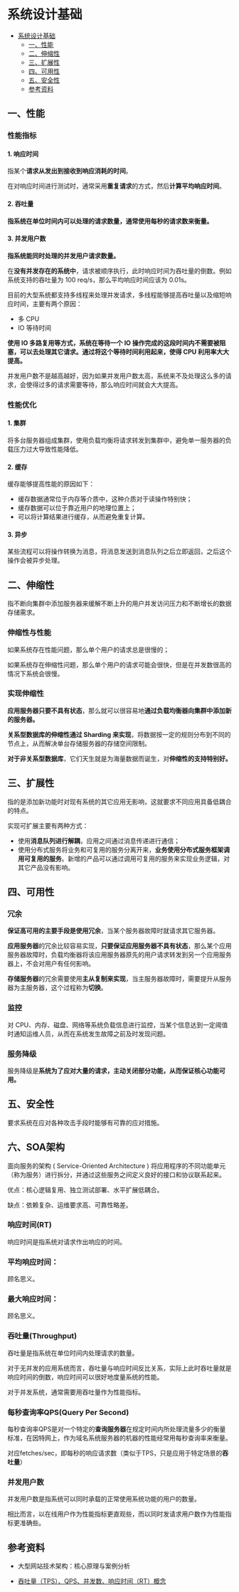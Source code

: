 # 系统设计基础
<!-- GFM-TOC -->
* [系统设计基础](#系统设计基础)
    * [一、性能](#一性能)
    * [二、伸缩性](#二伸缩性)
    * [三、扩展性](#三扩展性)
    * [四、可用性](#四可用性)
    * [五、安全性](#五安全性)
    * [参考资料](#参考资料)
<!-- GFM-TOC -->


## 一、性能

### 性能指标

#### 1. 响应时间

指某个**请求从发出到接收到响应消耗的时间**。

在对响应时间进行测试时，通常采用**重复请求**的方式，然后**计算平均响应时间**。

#### 2. 吞吐量

**指系统在单位时间内可以处理的请求数量，通常使用每秒的请求数来衡量。**

#### 3. 并发用户数

**指系统能同时处理的并发用户请求数量。**

在**没有并发存在的系统中**，请求被顺序执行，此时响应时间为吞吐量的倒数。例如系统支持的吞吐量为 100 req/s，那么平均响应时间应该为 0.01s。

目前的大型系统都支持多线程来处理并发请求，多线程能够提高吞吐量以及缩短响应时间，主要有两个原因：

- 多 CPU
- IO 等待时间

**使用 IO 多路复用等方式，系统在等待一个 IO 操作完成的这段时间内不需要被阻塞，可以去处理其它请求。通过将这个等待时间利用起来，使得 CPU 利用率大大提高。**

并发用户数不是越高越好，因为如果并发用户数太高，系统来不及处理这么多的请求，会使得过多的请求需要等待，那么响应时间就会大大提高。

### 性能优化

#### 1. 集群

将多台服务器组成集群，使用负载均衡将请求转发到集群中，避免单一服务器的负载压力过大导致性能降低。

#### 2. 缓存

缓存能够提高性能的原因如下：

- 缓存数据通常位于内存等介质中，这种介质对于读操作特别快；
- 缓存数据可以位于靠近用户的地理位置上；
- 可以将计算结果进行缓存，从而避免重复计算。

#### 3. 异步

某些流程可以将操作转换为消息，将消息发送到消息队列之后立即返回，之后这个操作会被异步处理。

## 二、伸缩性

指不断向集群中添加服务器来缓解不断上升的用户并发访问压力和不断增长的数据存储需求。

### 伸缩性与性能

如果系统存在性能问题，那么单个用户的请求总是很慢的；

如果系统存在伸缩性问题，那么单个用户的请求可能会很快，但是在并发数很高的情况下系统会很慢。

### 实现伸缩性

**应用服务器只要不具有状态**，那么就可以很容易地**通过负载均衡器向集群中添加新的服务器。**

**关系型数据库的伸缩性通过 Sharding 来实现**，将数据按一定的规则分布到不同的节点上，从而解决单台存储服务器的存储空间限制。

**对于非关系型数据库**，它们天生就是为海量数据而诞生，对**伸缩性的支持特别好。**

## 三、扩展性

指的是添加新功能时对现有系统的其它应用无影响，这就要求不同应用具备低耦合的特点。

实现可扩展主要有两种方式：

- 使用**消息队列进行解耦**，应用之间通过消息传递进行通信；
- 使用分布式服务将业务和可复用的服务分离开来，**业务使用分布式服务框架调用可复用的服务**。新增的产品可以通过调用可复用的服务来实现业务逻辑，对其它产品没有影响。

## 四、可用性

### 冗余

**保证高可用的主要手段是使用冗余**，当某个服务器故障时就请求其它服务器。

**应用服务器**的冗余比较容易实现，**只要保证应用服务器不具有状态**，那么某个应用服务器故障时，负载均衡器将该应用服务器原先的用户请求转发到另一个应用服务器上，不会对用户有任何影响。

**存储服务器**的冗余需要使用**主从复制来实现**，当主服务器故障时，需要提升从服务器为主服务器，这个过程称为**切换**。

### 监控

对 CPU、内存、磁盘、网络等系统负载信息进行监控，当某个信息达到一定阈值时通知运维人员，从而在系统发生故障之前及时发现问题。

### 服务降级

服务降级是**系统为了应对大量的请求，主动关闭部分功能，从而保证核心功能可用。**

## 五、安全性

要求系统在应对各种攻击手段时能够有可靠的应对措施。



## 六、SOA架构

面向服务的架构 ( Service-Oriented Architecture ) 将应用程序的不同功能单元（称为服务）进行拆分，并通过这些服务之间定义良好的接口和协议联系起来。 

优点：核心逻辑复用、独立测试部署、水平扩展低耦合。

缺点：依赖复杂、运维要求高、可靠性略差。

### 响应时间(RT) 

响应时间是指系统对请求作出响应的时间。 

### 平均响应时间：

顾名思义。

### 最大响应时间：

顾名思义。

### 吞吐量(Throughput) 

吞吐量是指系统在单位时间内处理请求的数量。

对于无并发的应用系统而言，吞吐量与响应时间反比关系，实际上此时吞吐量就是响应时间的倒数，响应时间可以很好地度量系统的性能。

对于并发系统，通常需要用吞吐量作为性能指标。  

### 每秒查询率QPS(Query Per Second)   

每秒查询率QPS是对一个特定的**查询服务器**在规定时间内所处理流量多少的衡量标准，在因特网上，作为域名系统服务器的机器的性能经常用每秒查询率来衡量。

对应fetches/sec，即每秒的响应请求数（类似于TPS，只是应用于特定场景的**吞吐量**） 

### 并发用户数 

并发用户数是指系统可以同时承载的正常使用系统功能的用户的数量。 

相比而言，以在线用户作为性能指标更直观些，而以同时发请求用户数作为性能指标更准确些。  



## 参考资料

- 大型网站技术架构：核心原理与案例分析

- [吞吐量（TPS）、QPS、并发数、响应时间（RT）概念](https://www.cnblogs.com/data2value/p/6220859.html)